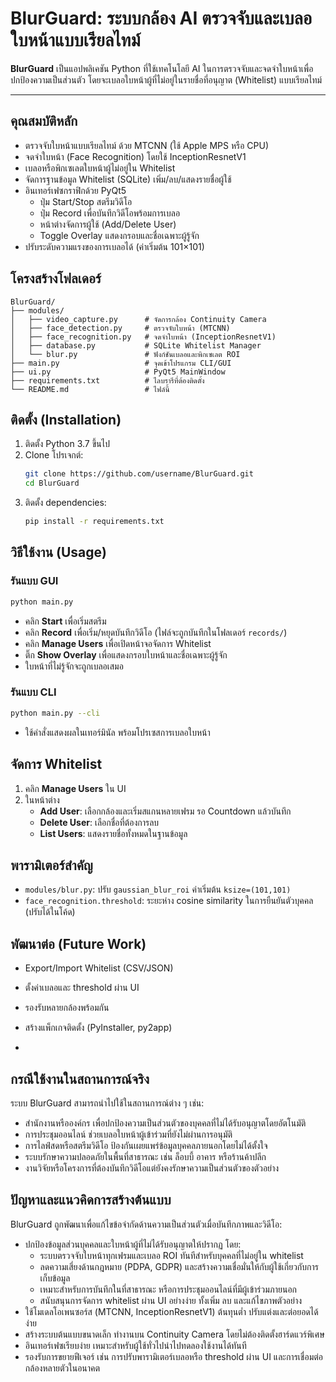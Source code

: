 # BlurGuard: ระบบกล้อง AI ตรวจจับและเบลอใบหน้าแบบเรียลไทม์

**BlurGuard** เป็นแอปพลิเคชัน Python ที่ใช้เทคโนโลยี AI ในการตรวจจับและจดจำใบหน้าเพื่อปกป้องความเป็นส่วนตัว โดยจะเบลอใบหน้าผู้ที่ไม่อยู่ในรายชื่อที่อนุญาต (Whitelist) แบบเรียลไทม์

---

## คุณสมบัติหลัก

- ตรวจจับใบหน้าแบบเรียลไทม์ ด้วย MTCNN (ใช้ Apple MPS หรือ CPU)
- จดจำใบหน้า (Face Recognition) โดยใช้ InceptionResnetV1
- เบลอหรือพิกเซเลตใบหน้าผู้ไม่อยู่ใน Whitelist
- จัดการฐานข้อมูล Whitelist (SQLite) เพิ่ม/ลบ/แสดงรายชื่อผู้ใช้
- อินเทอร์เฟซกราฟิกด้วย PyQt5
  - ปุ่ม Start/Stop สตรีมวิดีโอ
  - ปุ่ม Record เพื่อบันทึกวิดีโอพร้อมการเบลอ
  - หน้าต่างจัดการผู้ใช้ (Add/Delete User)
  - Toggle Overlay แสดงกรอบและชื่อเฉพาะผู้รู้จัก
- ปรับระดับความแรงของการเบลอได้ (ค่าเริ่มต้น 101×101)

## โครงสร้างโฟลเดอร์

```
BlurGuard/
├── modules/
│   ├── video_capture.py      # จัดการกล้อง Continuity Camera
│   ├── face_detection.py     # ตรวจจับใบหน้า (MTCNN)
│   ├── face_recognition.py   # จดจำใบหน้า (InceptionResnetV1)
│   ├── database.py           # SQLite Whitelist Manager
│   └── blur.py               # ฟังก์ชันเบลอและพิกเซเลต ROI
├── main.py                   # จุดเข้าโปรแกรม CLI/GUI
├── ui.py                     # PyQt5 MainWindow
├── requirements.txt          # ไลบรารีที่ต้องติดตั้ง
└── README.md                 # ไฟล์นี้
```

## ติดตั้ง (Installation)

1. ติดตั้ง Python 3.7 ขึ้นไป
2. Clone โปรเจกต์:
   ```bash
   git clone https://github.com/username/BlurGuard.git
   cd BlurGuard
   ```
3. ติดตั้ง dependencies:
   ```bash
   pip install -r requirements.txt
   ```

## วิธีใช้งาน (Usage)

### รันแบบ GUI

```bash
python main.py
```

- คลิก **Start** เพื่อเริ่มสตรีม
- คลิก **Record** เพื่อเริ่ม/หยุดบันทึกวิดีโอ (ไฟล์จะถูกบันทึกในโฟลเดอร์ `records/`)
- คลิก **Manage Users** เพื่อเปิดหน้าจอจัดการ Whitelist
- ติ๊ก **Show Overlay** เพื่อแสดงกรอบใบหน้าและชื่อเฉพาะผู้รู้จัก
- ใบหน้าที่ไม่รู้จักจะถูกเบลอเสมอ

### รันแบบ CLI

```bash
python main.py --cli
```

- ใช้คำสั่งแสดงผลในเทอร์มินัล พร้อมโปรเซสการเบลอใบหน้า

## จัดการ Whitelist

1. คลิก **Manage Users** ใน UI
2. ในหน้าต่าง
   - **Add User**: เลือกกล้องและเริ่มสแกนหลายเฟรม รอ Countdown แล้วบันทึก
   - **Delete User**: เลือกชื่อที่ต้องการลบ
   - **List Users**: แสดงรายชื่อทั้งหมดในฐานข้อมูล

## พารามิเตอร์สำคัญ

- `modules/blur.py`: ปรับ `gaussian_blur_roi` ค่าเริ่มต้น `ksize=(101,101)`
- `face_recognition.threshold`: ระยะห่าง cosine similarity ในการยืนยันตัวบุคคล (ปรับได้ในโค้ด)

## พัฒนาต่อ (Future Work)

- Export/Import Whitelist (CSV/JSON)
- ตั้งค่าเบลอและ threshold ผ่าน UI
- รองรับหลายกล้องพร้อมกัน
- สร้างแพ็กเกจติดตั้ง (PyInstaller, py2app)

- 
## กรณีใช้งานในสถานการณ์จริง

ระบบ BlurGuard สามารถนำไปใช้ในสถานการณ์ต่าง ๆ เช่น:

- สำนักงานหรือองค์กร เพื่อปกป้องความเป็นส่วนตัวของบุคคลที่ไม่ได้รับอนุญาตโดยอัตโนมัติ
- การประชุมออนไลน์ ช่วยเบลอใบหน้าผู้เข้าร่วมที่ยังไม่ผ่านการอนุมัติ
- การไลฟ์สดหรือสตรีมวิดีโอ ป้องกันเผยแพร่ข้อมูลบุคคลภายนอกโดยไม่ได้ตั้งใจ
- ระบบรักษาความปลอดภัยในพื้นที่สาธารณะ เช่น ล็อบบี้ อาคาร หรือร้านค้าปลีก
- งานวิจัยหรือโครงการที่ต้องบันทึกวิดีโอแต่ยังคงรักษาความเป็นส่วนตัวของตัวอย่าง

## ปัญหาและแนวคิดการสร้างต้นแบบ

BlurGuard ถูกพัฒนาเพื่อแก้ไขข้อจำกัดด้านความเป็นส่วนตัวเมื่อบันทึกภาพและวิดีโอ:

- ปกป้องข้อมูลส่วนบุคคลและใบหน้าผู้ที่ไม่ได้รับอนุญาตให้ปรากฏ โดย:
  - ระบบตรวจจับใบหน้าทุกเฟรมและเบลอ ROI ทันทีสำหรับบุคคลที่ไม่อยู่ใน whitelist
  - ลดความเสี่ยงด้านกฎหมาย (PDPA, GDPR) และสร้างความเชื่อมั่นให้กับผู้ใช้เกี่ยวกับการเก็บข้อมูล
  - เหมาะสำหรับการบันทึกในที่สาธารณะ หรือการประชุมออนไลน์ที่มีผู้เข้าร่วมภายนอก
  - สนับสนุนการจัดการ whitelist ผ่าน UI อย่างง่าย ทั้งเพิ่ม ลบ และแก้ไขภาพตัวอย่าง
- ใช้โมเดลโอเพนซอร์ส (MTCNN, InceptionResnetV1) ต้นทุนต่ำ ปรับแต่งและต่อยอดได้ง่าย
- สร้างระบบต้นแบบขนาดเล็ก ทำงานบน Continuity Camera โดยไม่ต้องติดตั้งฮาร์ดแวร์พิเศษ
- อินเทอร์เฟซเรียบง่าย เหมาะสำหรับผู้ใช้ทั่วไปนำไปทดลองใช้งานได้ทันที
- รองรับการขยายฟีเจอร์ เช่น การปรับพารามิเตอร์เบลอหรือ threshold ผ่าน UI และการเชื่อมต่อกล้องหลายตัวในอนาคต
